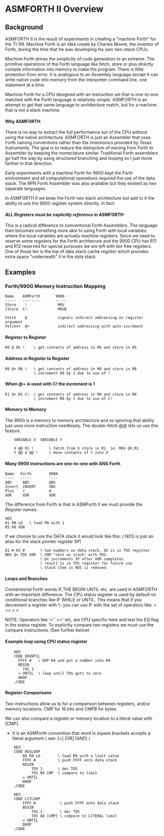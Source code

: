 # ASMFORTH II Overview

## Background
ASMFORTH II is the result of experiments in creating a "machine Forth" for the TI-99. Machine Forth is an idea create by Charles Moore, the inventor of Forth, during the time that he was developing his own two-stack CPUs.

Machine Forth drives the simplicity of code generation to an extreme. The primitive operations of the Forth language like fetch, store or plus directly compile information into memory to make the program. There is little protection from error. It is analogous to an Assembly language except it can write native code into memory from the interpreter command line, one statement at a time. 

Machine Forth for a CPU designed with an instruction set that is one-to-one matched with the Forth language is relatively simple. ASMFORTH is an attempt to get that same language to architecture match, but for a machine that is not a stack machine. 

#### Why ASMFORTH
There is no way to extract the full performance out of the CPU without using the native architecture. ASMFORTH is just an Assembler that uses Forth naming conventions rather than the mnemonics provided by Texas Instruments. The goal is to reduce the distraction of moving from Forth to Assembler by keeping the nomeclature similar. Traditional Forth assemblers go half the way by using structured branching and looping so I just move farther in that direction. 

Early experiments with a machine Forth for 9900 kept the Forth environment and all computational operations required the use of the data stack. The RPN Forth Assembler was also available but they existed as two separate languages.

In ASMFORTH II we keep the Forth two stack architecture but add to it the ability to use the 9900 register system directly. 
In fact:

#### *ALL Registers must be explicitly reference in ASMFORTH*

This is a radical difference to conventional Forth Assemblers. 
The language then becomes something more akin to using Forth with local variables where the local variables are actually machine registers.  Since we need to reserve some registers for the Forth architecure and the 9900 CPU has R11 and R12 reserved for special purposes we are left with ten free registers. One of those ten is the top of data stack cache register which provides extra space "underneath" it in the data stack. 

## Examples

### Forth/9900 Memory Instruction Mapping

    Name    ASMForth       9900 
    -----   --------       -----
    Store    !              MOV 
    CStore  C!              MOVB 

    Fetch    @              signals indirect addressing on register argument
    Fetch++  @+             indirect addressing with auto-increment 


#### Register to Register 
    RO @ R5 !    \ get contents of address in R0 and store in R5 

#### Address in Register to Register     
    R0 @+ R8 !   \ get contents of address in R0 and store in R8
                 \ increment R0 by 2 due to use of !  

#### When @+ is used with C! the increment is 1 

    R1 @+ R2 C!  \ get contents of address in R0 and store in R8
                 \ increment R0 by 1 due to use of C!

#### Memory to Memory 
The 9900 is a memory to memory architecture and so ignoring that ability just uses more instruction needlessly. The double-fetch @@ lets us use this feature.

```
    VARIABLE X  VARIABLE Y

    X @@ R1 !       \ fetch from X store in R1  ie: MOV @X,R1 
    Y @@ X @@ !     \ move contents of Y into X 
```


#### Many 9900 instructions are one-to-one with ANS Forth

    Name   Forth        9900
    ----   -----        ----
    ABS     ABS         ABS 
    Invert  INVERT      INV 
    Plus    +           A 
    XOR     XOR         XOR 

The difference from Forth is that in ASMForth II we must provide the Register names.

    HEX
    01 R0 LD   \ load R0 with 1 
    R5 R0 XOR  

If we choose to use the DATA stack it would look like this:
( NOS is just an alias for the stack pointer register SP)

    01 # 65 #       \ two numbers on data stack. 65 is in TOS register 
    NOS @+ TOS XOR  \ XOR "next on stack" with TOS. 
                    \ @+ increments SP after XOR completes
                    \ result is in TOS register for future use 
                    \ Stack item in NOS is removed. 

#### Loops and Branches 

Conventional Forth words IF,THE BEGIN UNTIL etc. are used in ASMFORTH with an important difference. The CPU status register is used by default on conditional branches like IF WHILE or UNTIL.  This means that if you decrement a register with 1-  you can use IF with the set of operators like: =  <>  >  < 

NOTE: Operators like '='  '<>' etc, are CPU specific here and test the EQ flag in the status register. To explicitly compare two registers we must use the compare instructions. (See further below)   

####  Example loop using CPU status register
```
    HEX
    CODE DOUNTIL 
      FFFF #   \ DUP R4 and put a number into R4
      BEGIN
        TOS 1-
      = UNTIL  \ loop until TOS gets to zero 
      DROP
    ;CODE

```

#### Register Comparisons

Two instructions allow us to for a comparison between registers, and/or memory locations.  CMP for 16 bits and CMPB for bytes.

We can also compare a register or memory location to a literal value with 
[CMP].  

* It is an ASMForth convention that word in square brackets accepts a literal argument ( see: [+] [OR] [AND] )

```    
    HEX
    CODE REGLOOP 
        88 R0 LD        \ load R0 with a limit value 
        FFFF #          \ push FFFF onto data stack 
        BEGIN
            TOS 1-      \ dec TOS 
            TOS R0 CMP  \ compare to limit 
        = UNTIL 
        DROP 
    ;CODE 

    HEX
    CODE LITLOOP  
        FFFF #           \ push FFFF onto data stack 
        BEGIN
            TOS 1-       \ dec TOS 
            TOS 88 [CMP] \ compare to LITERAL limit 
        = UNTIL 
        DROP 
    ;CODE 
```



